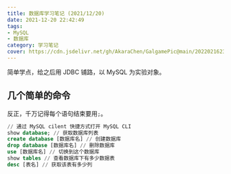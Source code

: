 ```yaml
---
title: 数据库学习笔记 (2021/12/20)
date: 2021-12-20 22:42:49
tags:
- MySQL
- 数据库
category: 学习笔记
cover: https://cdn.jsdelivr.net/gh/AkaraChen/GalgamePic@main/20220216231021.png
---
```


简单学点，给之后用 JDBC 铺路，以 MySQL 为实验对象。
## 几个简单的命令

反正，千万记得每个语句结束要用`;`。
```sql
// 通过 MySQL cilent 快捷方式打开 MySQL CLI
show database; // 获取数据库列表
create database [数据库名] // 创建数据库
drop database [数据库名] // 删除数据库
use [数据库名] // 切换到这个数据库
show tables // 查看数据库下有多少数据表
desc [表名] // 获取该表有多少列
```